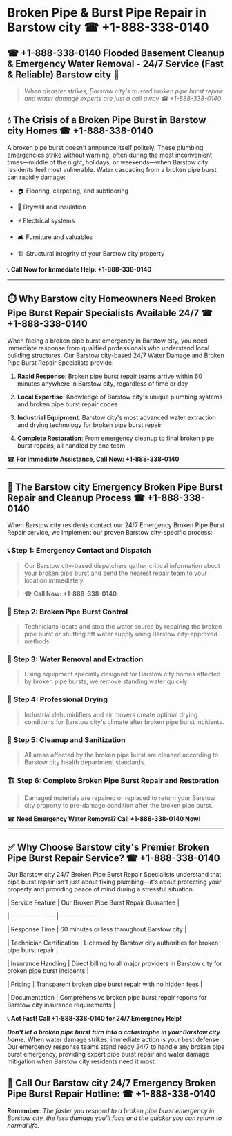 # Broken Pipe & Burst Pipe Repair in Barstow city ☎ +1-888-338-0140  
## ☎ +1-888-338-0140 Flooded Basement Cleanup & Emergency Water Removal - 24/7 Service (Fast & Reliable) Barstow city 🚨  

> *When disaster strikes, Barstow city's trusted broken pipe burst repair and water damage experts are just a call away ☎ +1-888-338-0140*  

## 💧 The Crisis of a Broken Pipe Burst in Barstow city Homes ☎ +1-888-338-0140  

A broken pipe burst doesn't announce itself politely. These plumbing emergencies strike without warning, often during the most inconvenient times—middle of the night, holidays, or weekends—when Barstow city residents feel most vulnerable. Water cascading from a broken pipe burst can rapidly damage:  

* 🏠 Flooring, carpeting, and subflooring  
* 🧱 Drywall and insulation  
* ⚡ Electrical systems  
* 🛋️ Furniture and valuables  
* 🏗️ Structural integrity of your Barstow city property  

📞 **Call Now for Immediate Help: +1-888-338-0140**  

---  

## ⏱️ Why Barstow city Homeowners Need Broken Pipe Burst Repair Specialists Available 24/7 ☎ +1-888-338-0140  

When facing a broken pipe burst emergency in Barstow city, you need immediate response from qualified professionals who understand local building structures. Our Barstow city-based 24/7 Water Damage and Broken Pipe Burst Repair Specialists provide:  

1. **Rapid Response**: Broken pipe burst repair teams arrive within 60 minutes anywhere in Barstow city, regardless of time or day  
2. **Local Expertise**: Knowledge of Barstow city's unique plumbing systems and broken pipe burst repair codes  
3. **Industrial Equipment**: Barstow city's most advanced water extraction and drying technology for broken pipe burst repair  
4. **Complete Restoration**: From emergency cleanup to final broken pipe burst repairs, all handled by one team  

☎ **For Immediate Assistance, Call Now: +1-888-338-0140**  

---  

## 🔧 The Barstow city Emergency Broken Pipe Burst Repair and Cleanup Process ☎ +1-888-338-0140  

When Barstow city residents contact our 24/7 Emergency Broken Pipe Burst Repair service, we implement our proven Barstow city-specific process:  

### 📞 Step 1: Emergency Contact and Dispatch  
> Our Barstow city-based dispatchers gather critical information about your broken pipe burst and send the nearest repair team to your location immediately.  
> ☎ **Call Now: +1-888-338-0140**  

### 🚿 Step 2: Broken Pipe Burst Control  
> Technicians locate and stop the water source by repairing the broken pipe burst or shutting off water supply using Barstow city-approved methods.  

### 🌊 Step 3: Water Removal and Extraction  
> Using equipment specially designed for Barstow city homes affected by broken pipe bursts, we remove standing water quickly.  

### 💨 Step 4: Professional Drying  
> Industrial dehumidifiers and air movers create optimal drying conditions for Barstow city's climate after broken pipe burst incidents.  

### 🧼 Step 5: Cleanup and Sanitization  
> All areas affected by the broken pipe burst are cleaned according to Barstow city health department standards.  

### 🏗️ Step 6: Complete Broken Pipe Burst Repair and Restoration  
> Damaged materials are repaired or replaced to return your Barstow city property to pre-damage condition after the broken pipe burst.  

☎ **Need Emergency Water Removal? Call +1-888-338-0140 Now!**  

---  

## ✅ Why Choose Barstow city's Premier Broken Pipe Burst Repair Service? ☎ +1-888-338-0140  

Our Barstow city 24/7 Broken Pipe Burst Repair Specialists understand that pipe burst repair isn't just about fixing plumbing—it's about protecting your property and providing peace of mind during a stressful situation.  

| Service Feature | Our Broken Pipe Burst Repair Guarantee |  
|-----------------|---------------|  
| Response Time | 60 minutes or less throughout Barstow city |  
| Technician Certification | Licensed by Barstow city authorities for broken pipe burst repair |  
| Insurance Handling | Direct billing to all major providers in Barstow city for broken pipe burst incidents |  
| Pricing | Transparent broken pipe burst repair with no hidden fees |  
| Documentation | Comprehensive broken pipe burst repair reports for Barstow city insurance requirements |  

📞 **Act Fast! Call +1-888-338-0140 for 24/7 Emergency Help!**  

***Don't let a broken pipe burst turn into a catastrophe in your Barstow city home.*** When water damage strikes, immediate action is your best defense. Our emergency response teams stand ready 24/7 to handle any broken pipe burst emergency, providing expert pipe burst repair and water damage mitigation when Barstow city residents need it most.  

## 📱 Call Our Barstow city 24/7 Emergency Broken Pipe Burst Repair Hotline: ☎ +1-888-338-0140  

**Remember**: *The faster you respond to a broken pipe burst emergency in Barstow city, the less damage you'll face and the quicker you can return to normal life.*